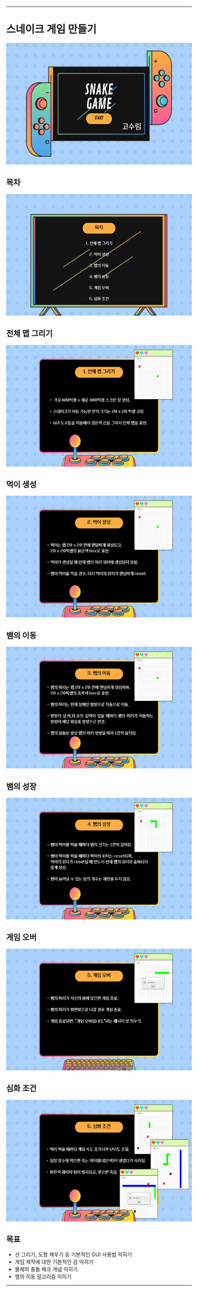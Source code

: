 ----
# 스네이크 게임 만들기
<img src="img/1.PNG" width="600" height="330">

## 목차
<img src="img/2.PNG" width="600" height="330">  

## 전체 맵 그리기
<img src="img/3.PNG" width="600" height="330">  

## 먹이 생성
<img src="img/4.PNG" width="600" height="330">

## 뱀의 이동
<img src="img/5.PNG" width="600" height="330">

## 뱀의 성장
<img src="img/6.PNG" width="600" height="330">

## 게임 오버
<img src="img/7.PNG" width="600" height="330">

## 심화 조건
<img src="img/8.PNG" width="600" height="330">

## 목표
* 선 그리기, 도형 채우기 등 기본적인 GUI 사용법 익히기
* 게임 제작에 대한 기본적인 감 익히기
* 물체의 충돌 체크 개념 익히기
* 뱀의 이동 알고리즘 익히기

----
